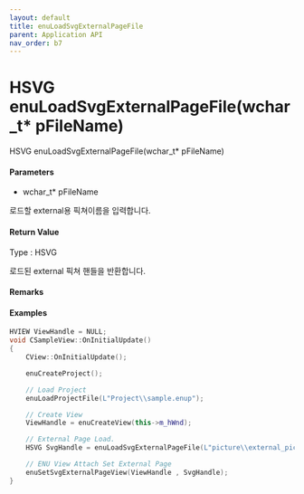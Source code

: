 ```yaml
---
layout: default
title: enuLoadSvgExternalPageFile
parent: Application API
nav_order: b7
---
```

# HSVG enuLoadSvgExternalPageFile\(wchar\_t\* pFileName\)

HSVG enuLoadSvgExternalPageFile\(wchar\_t\* pFileName\)

#### Parameters

* wchar\_t\* pFileName

로드할 external용 픽쳐이름을 입력합니다.

#### Return Value

Type : HSVG

로드된 external 픽쳐 핸들을 반환합니다.

#### Remarks

#### Examples

```cpp
HVIEW ViewHandle = NULL; 
void CSampleView::OnInitialUpdate() 
{ 
    CView::OnInitialUpdate(); 

    enuCreateProject(); 

    // Load Project
    enuLoadProjectFile(L"Project\\sample.enup"); 

    // Create View
    ViewHandle = enuCreateView(this->m_hWnd); 

    // External Page Load. 
    HSVG SvgHandle = enuLoadSvgExternalPageFile(L"picture\\external_pic.svg");

    // ENU View Attach Set External Page 
    enuSetSvgExternalPageView(ViewHandle , SvgHandle); 
}
```



